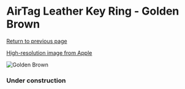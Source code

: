# AirTag Leather Key Ring - Golden Brown

[Return to previous page](/airtag)

[High-resolution image from Apple](https://store.storeimages.cdn-apple.com/8756/as-images.apple.com/is/MMFA3?wid=4500&hei=4500&fmt=png)

<div style="width: 384px"><img src="/everysource/MMFA3.png" alt="Golden Brown"></div>

### Under construction
